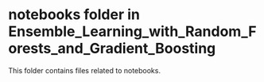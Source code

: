 # notebooks folder in Ensemble_Learning_with_Random_Forests_and_Gradient_Boosting 
This folder contains files related to notebooks. 
